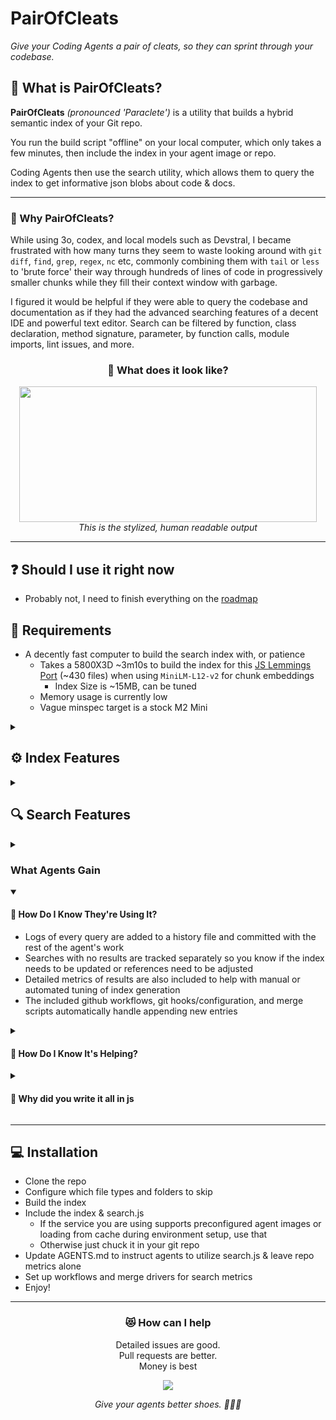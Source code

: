 # PairOfCleats 

*Give your Coding Agents a pair of cleats, so they can sprint through your codebase.*

## 🚀 What is PairOfCleats?

**PairOfCleats** _(pronounced 'Paraclete')_ is a utility that builds a hybrid semantic index of your Git repo. 

You run the build script "offline" on your local computer, which only takes a few minutes, then include the index in your agent image or repo.

Coding Agents then use the search utility, which allows them to query the index to get informative json blobs about code & docs. 

---

### 👟 Why PairOfCleats?

While using 3o, codex, and local models such as Devstral, I became frustrated with how many turns they seem to waste looking around with `git diff`, `find`, `grep`, `regex`, `nc` etc, commonly combining them with `tail` or `less` to 'brute force' their way through hundreds of lines of code in progressively smaller chunks while they fill their context window with garbage.

I figured it would be helpful if they were able to query the codebase and documentation as if they had the advanced searching features of a decent IDE and powerful text editor. Search can be filtered by function, class declaration, method signature, parameter, by function calls, module imports, lint issues, and more. 

<h3 align=center>👀 What does it look like?</h3>

<p align=center>
	<img src="https://i.imgur.com/CvoPk56.png" width="476" height="217">
	<br/>
	<i>This is the stylized, human readable output</i>
</p>

---

## ❓ Should I use it right now
- Probably not, I need to finish everything on the [roadmap](https://github.com/doublemover/PairOfCleats/blob/main/ROADMAP.md)

## 🔧 Requirements
- A decently fast computer to build the search index with, or patience
  - Takes a 5800X3D ~3m10s to build the index for this [JS Lemmings Port](https://github.com/doublemover/LemmingsJS-MIDI) (~430 files) when using `MiniLM-L12-v2` for chunk embeddings
	  - Index Size is ~15MB, can be tuned
  - Memory usage is currently low
  - Vague minspec target is a stock M2 Mini
  

<details>
<summary><h2>⚙️ Index Features</h2></summary>

- Recursively scans your codebase
  - **Code**: `.js`, `.yml`, `.sh`, `.html`, `.css`
  - **Prose**: `.md`, `.txt`
  - Skips irrelevant directories (`.git`, `node_modules`, `dist`, `coverage`, etc)
- Automatically determines ideal chunk size & dimension count separately for prose & code
- Configurable to prioritize offline generation time, index size, search speed, and accuracy
- Combines BM25 Search, embeddings, MinHash signatures, and rich code/documentation relations
- Smart Chunking
  - **Code**: Functions, Classes & Methods, Arrow Functions, Exports
  - **Prose**: Headings (Markdown/RST), Sections (YAML)
- Feature Extraction (per chunk)
	- **Tokenization & Stemming**  
	- **N-grams & Char n-grams** → for phrase search  
	- **BM25 stats** → sparse postings (compressed varint)  
	- **Dense vector embedding** (MiniLM) → for ANN search  
	- **MinHash signatures** → fast approximate similarity  
	- **Code relations**: Calls graph, Imports & Exports, Identifier usages
	- **Git metadata**: Last author & modified date, Churn score, Per-chunk blame authors
	- **Complexity analysis** (cyclomatic complexity of JS functions)
	- **Lint results** (via ESLint)
	- **Docstrings / Signatures / Param annotations** (via doc comment extraction)
	- **Headline generation** → auto-summarized chunk label
	- **Neighbor context** → pre/post lines for agent context windowing
</details>

<details>
<summary><h2>🔍 Search Features</h2></summary>

`node .\search.js searchterm`

Provides a CLI utility for **agent-friendly semantic search** of your repo.

#### Search Pipeline:

**Tokenization of Query**
- Smart splitting of camelCase, snake_case, natural language.
- Optional splitting of long identifiers with dictionary.

**Main Search Techniques**
- **BM25 token / phrase match**
  - Headline boosting
  - N-gram matches
- **MinHash-based ANN search**
  - Cross-file approximate similarity
- Combined + deduplicated result set.

**Advanced Filtering**
- `--type FunctionDeclaration` or `--type ClassDeclaration`
- `--author NAME`
- `--calls FUNC_NAME` → call graph filtering
- `--import MODULE`
- `--lint` → chunks with lint issues
- `--churn N` → high-churn code
- `--signature STR`, `--param PARAM`

**Rich Output**
- **Human-friendly mode** (with color-coded terminal output):
  - Headline, Calls graph, Imports & Exports, Identifier usages (with frequency)
  - Last author + churn score
  - Lint issues, External doc links
  - Pre/post context, Body summary
- **JSON mode**:
  - Machine-friendly output for agent toolchains.

**Metrics Tracking**
- Per-file hit frequency + terms → `.repoMetrics/metrics.json`
- Search history → `.repoMetrics/searchHistory`
- Failed queries → `.repoMetrics/noResultQueries`
- These metrics can be consumed by the index builder to enhance results
- Github workflows included to automatically handle merging these files

</details>

<details>
<summary><h3>What Agents Gain</h3></summary>

- **Fast codebase navigation** → jump to functions/classes/types.
- **Semantic similarity** → find similar code by content and structure.
- **Cross-file graphing** → follow calls and imports across files.
- **Recency awareness** → bias toward recent / high-churn code.
- **Doc surfacing** → pull in relevant documentation and comments.
- **Speed** → agents commonly waste several 'turns' looking for what they need to work on, once instructed to utilize this, even one successful use per task massively speeds up how fast they complete their tasks
- **Clarity** → because you control which files are indexed, agents only find what you want them to, enhancing task accuracy and lowering confusion

</details>

<details open>
<summary><h4>🤔 How Do I Know They're Using It?</h4></summary>
	
- Logs of every query are added to a history file and committed with the rest of the agent's work
- Searches with no results are tracked separately so you know if the index needs to be updated or references need to be adjusted
- Detailed metrics of results are also included to help with manual or automated tuning of index generation
- The included github workflows, git hooks/configuration, and merge scripts automatically handle appending new entries 
</details>

<details>
<summary><h4>🤨 How Do I Know It's Helping?</h4></summary>
	
- That's for you to decide!
- I've only been using this for a few days, without taking the time to measure it:
	- Task completion speed is faster, both succesful tasks and 'failures' such as detecting that the task has already been completed
	- Failures happen less
- If you have experience with running automated benchmarks of coding agents please reach out
	- I'd like to quantify the impact and it would help me improve this
</details>

<details>
<summary><h4>🤢 Why did you write it all in js</h4></summary>
	
- Javascript seems pretty good now you should try it
- The searches typically take 80-120ms to complete, I have seen some queries run as long as 1-1500ms but have since changed the way that metadata is stored within chunks when the index is built and improved the way it is consumed in the search tool
- There is another branch where I am rewriting the search tool in rust
- I will eventually also rewrite the index generation to use rust
</details>

---

## 💻 Installation

- Clone the repo
- Configure which file types and folders to skip
- Build the index
- Include the index & search.js
	- If the service you are using supports preconfigured agent images or loading from cache during environment setup, use that
	- Otherwise just chuck it in your git repo 
- Update AGENTS.md to instruct agents to utilize search.js & leave repo metrics alone
- Set up workflows and merge drivers for search metrics
- Enjoy!

--- 

<h3 align=center>😻 How can I help</h3>
<p align=center>Detailed issues are good.<br />
Pull requests are better.<br />
Money is best<br /></p>
<p align=center><a href="https://ko-fi.com/E1E71G7Y0T"><img src="https://ko-fi.com/img/githubbutton_sm.svg"></a></p>

<p align=center><i>Give your agents better shoes. 🏃‍♂️👟</i></p>

